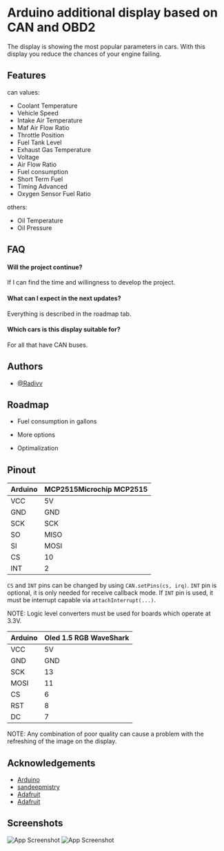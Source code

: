 
# Arduino additional display based on CAN and OBD2 

The display is showing the most popular parameters in cars. With this display you reduce the chances of your engine failing.


## Features

can values:

- Coolant Temperature
- Vehicle Speed
- Intake Air Temperature
- Maf Air Flow Ratio
- Throttle Position
- Fuel Tank Level
- Exhaust Gas Temperature
- Voltage
- Air Flow Ratio
- Fuel consumption
- Short Term Fuel
- Timing Advanced
- Oxygen Sensor Fuel Ratio

others:
- Oil Temperature
- Oil Pressure


## FAQ

#### Will the project continue?

If I can find the time and willingness to develop the project.

#### What can I expect in the next updates?

Everything is described in the roadmap tab.

#### Which cars is this display suitable for?

For all that have CAN buses.




## Authors

- [@Radivv](https://github.com/Radivv)


## Roadmap

- Fuel consumption in gallons

- More options

- Optimalization

## Pinout

| Arduino             | MCP2515Microchip MCP2515                                                                |
| ----------------- | ------------------------------------------------------------------ |
|VCC|5V|
|GND|GND|
|SCK|SCK|
|SO	|MISO|
|SI	|MOSI|
|CS	|10|
|INT|2|

``CS`` and ``INT`` pins can be changed by using ``CAN.setPins(cs, irq)``. ``INT`` pin is optional, it is only needed for receive callback mode. If ``INT`` pin is used, it must be interrupt capable via ``attachInterrupt(...)``.

NOTE: Logic level converters must be used for boards which operate at 3.3V.


| Arduino             | Oled 1.5 RGB WaveShark                                                               |
| ----------------- | ------------------------------------------------------------------ |
|VCC|5V|
|GND|GND|
|SCK|13|
|MOSI|11|
|CS	|6|
|RST|8|
|DC|7|

NOTE: Any combination of poor quality can cause a problem with the refreshing of the image on the display.


## Acknowledgements

 - [Arduino](https://www.arduino.cc/)
 - [sandeepmistry](https://github.com/sandeepmistry/arduino-OBD2)
 - [Adafruit](https://www.adafruit.com/)
 - [Adafruit](https://marlinfw.org/)

## Screenshots

![App Screenshot](https://i.imgur.com/dx6H3Ve.jpg)
![App Screenshot](https://i.imgur.com/XybtggI.jpg)

